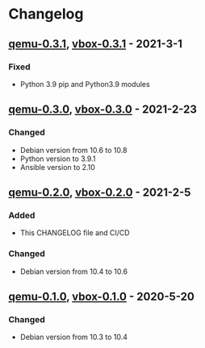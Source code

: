 # Changelog

## [qemu-0.3.1], [vbox-0.3.1] - 2021-3-1
### Fixed
- Python 3.9 pip and Python3.9 modules

## [qemu-0.3.0], [vbox-0.3.0] - 2021-2-23
### Changed
- Debian version from 10.6 to 10.8
- Python version to 3.9.1
- Ansible version to 2.10

## [qemu-0.2.0], [vbox-0.2.0] - 2021-2-5
### Added
- This CHANGELOG file and CI/CD
### Changed
- Debian version from 10.4 to 10.6

## [qemu-0.1.0], [vbox-0.1.0] - 2020-5-20
### Changed
- Debian version from 10.3 to 10.4

[qemu-0.1.0]: https://gitlab.ics.muni.cz/muni-kypo-images/debian-10-amd64/-/tree/5b4eca0432b967149339ad3682bba2ba5278e190
[vbox-0.1.0]: https://gitlab.ics.muni.cz/muni-kypo-images/debian-10-amd64/-/tree/5b4eca0432b967149339ad3682bba2ba5278e190
[qemu-0.2.0]: https://gitlab.ics.muni.cz/muni-kypo-images/debian-10-amd64/-/tree/qemu-0.2.0
[vbox-0.2.0]: https://gitlab.ics.muni.cz/muni-kypo-images/debian-10-amd64/-/tree/vbox-0.2.0
[qemu-0.3.0]: https://gitlab.ics.muni.cz/muni-kypo-images/debian-10-amd64/-/tree/qemu-0.3.0
[vbox-0.3.0]: https://gitlab.ics.muni.cz/muni-kypo-images/debian-10-amd64/-/tree/vbox-0.3.0
[qemu-0.3.1]: https://gitlab.ics.muni.cz/muni-kypo-images/debian-10-amd64/-/tree/qemu-0.3.1
[vbox-0.3.1]: https://gitlab.ics.muni.cz/muni-kypo-images/debian-10-amd64/-/tree/vbox-0.3.1
